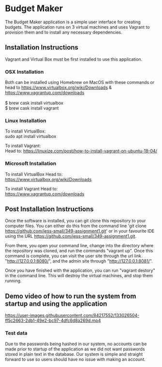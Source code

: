 # Budget Maker
The Budget Maker application is a simple user interface for creating budgets. The application runs on 3 virtual machines and uses Vagrant to provision them and to install any necessary dependencies. 

## Installation Instructions
Vagrant and Virtual Box must be first installed to use this application. 

### OSX Installation
Both can be installed using Homebrew on MacOS with these commands or head to https://www.virtualbox.org/wiki/Downloads & https://www.vagrantup.com/downloads <br> <br>
$ brew cask install virtualbox <br>
$ brew cask install vagrant

### Linux Installation
To install VirtualBox: <br>
sudo apt install virtualbox

To install Vagrant: <br>
Head to:
https://linuxize.com/post/how-to-install-vagrant-on-ubuntu-18-04/


### Microsoft Installation
To install VirtualBox
Head to: <br>
https://www.virtualbox.org/wiki/Downloads

To install Vagrant
Head to: <br>
https://www.vagrantup.com/downloads


## Post Installation Instructions 
Once the software is installed, you can git clone this repository to your computer files. You can either do this from the command line 'git clone https://github.com/jess-small/349-assignment1.git' or in your favourite IDE using the URL https://github.com/jess-small/349-assignment1.git.



From there, you open your command line, change into the directory where the repository was cloned, and run the commands "vagrant up". Once this command is complete, you can visit the user site through the url link "http://127.0.0.1:8080/", and the admin site through "http://127.0.0.1:8081/".

Once you have finished with the application, you can run "vagrant destory" in the command line. This will destroy the virtual machines, and stop them running.




## Demo video of how to run the system from startup and using the application
https://user-images.githubusercontent.com/84217552/133026504-ff5c2663-2db1-49e2-bc97-4dfc6d8a269d.mp4


### Test data
Due to the passwords being hashed in our system, no accounts can be made prior to startup of the application as we did not want passwords stored in plain text in the database. Our system is simple and straight forward to use so users should have no issue with making an account.
